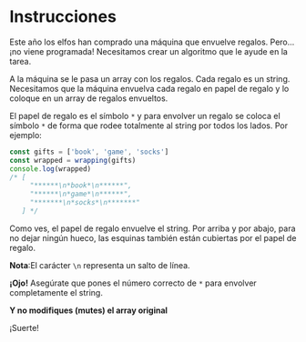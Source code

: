 # Instrucciones

Este año los elfos han comprado una máquina que envuelve regalos. Pero... ¡no viene programada! Necesitamos crear un algoritmo que le ayude en la tarea.

A la máquina se le pasa un array con los regalos. Cada regalo es un string. Necesitamos que la máquina envuelva cada regalo en papel de regalo y lo coloque en un array de regalos envueltos.

El papel de regalo es el símbolo `*` y para envolver un regalo se coloca el símbolo `*` de forma que rodee totalmente al string por todos los lados. Por ejemplo:

```js
const gifts = ['book', 'game', 'socks']
const wrapped = wrapping(gifts)
console.log(wrapped)
/* [
     "******\n*book*\n******",
     "******\n*game*\n******",
     "*******\n*socks*\n*******"
   ] */
```

Como ves, el papel de regalo envuelve el string. Por arriba y por abajo, para no dejar ningún hueco, las esquinas también están cubiertas por el papel de regalo.

**Nota**:El carácter `\n` representa un salto de línea.

**¡Ojo!** Asegúrate que pones el número correcto de `*` para envolver completamente el string.

**Y no modifiques (mutes) el array original**

¡Suerte!